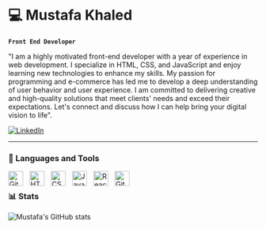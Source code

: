 # 💻 Mustafa Khaled

**`Front End Developer`**

"I am a highly motivated front-end developer with a year of experience in web development. I specialize in HTML, CSS, and JavaScript and enjoy learning new technologies to enhance my skills. My passion for programming and e-commerce has led me to develop a deep understanding of user behavior and user experience. I am committed to delivering creative and high-quality solutions that meet clients' needs and exceed their expectations. Let's connect and discuss how I can help bring your digital vision to life".

   <p align="left">
   <a href="https://www.linkedin.com/in/the-mustafa-khaled/">
    <img alt="LinkedIn" title="Connect with me on LinkedIn" src="https://custom-icon-badges.demolab.com/linkedin/profile/YOUR_PROFILE_URL?color=%230077B5&logo=linkedin&style=for-the-badge&labelColor=CE4630"/>
</a>

   </p>

---

### 🧰 Languages and Tools

<img align="left" alt="Git" width="30px" style="padding-right:10px;" src="https://cdn.jsdelivr.net/gh/devicons/devicon/icons/git/git-original.svg" />
<img align="left" alt="HTML" width="30px" style="padding-right:10px;" src="https://cdn.jsdelivr.net/gh/devicons/devicon/icons/html5/html5-plain.svg" />
<img align="left" alt="CSS" width="30px" style="padding-right:10px;" src="https://cdn.jsdelivr.net/gh/devicons/devicon/icons/css3/css3-plain.svg" />
<img align="left" alt="JavaScript" width="30px" style="padding-right:10px;" src="https://cdn.jsdelivr.net/gh/devicons/devicon/icons/javascript/javascript-plain.svg" />
<img align="left" alt="React" width="30px" style="padding-right:10px;" src="https://cdn.jsdelivr.net/gh/devicons/devicon/icons/react/react-original.svg" />
<img align="left" alt="GitHub" width="30px" style="padding-right:10px;" src="https://cdn.jsdelivr.net/gh/devicons/devicon/icons/github/github-original.svg" />

<br />

### 📊 Stats

![Mustafa's GitHub stats](https://github-readme-stats.vercel.app/api?username=mustafa-khaled&show_icons=true&theme=gruvbox)

<!-- ![GitHub Streak](https://streak-stats.demolab.com/?user=mustafa-khaled&theme=gruvbox&border_radius=4.5) -->

#

